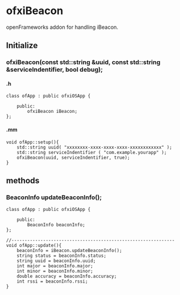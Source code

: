 ofxiBeacon
==========

openFrameworks addon for handling iBeacon.


## Initialize

### ofxiBeacon(const std::string &uuid, const std::string &serviceIndentifier, bool debug);

#### .h
```
class ofApp : public ofxiOSApp {

    public:
        ofxiBeacon iBeacon;
};
```


#### .mm
```
void ofApp::setup(){
    std::string uuid( "xxxxxxxx-xxxx-xxxx-xxxx-xxxxxxxxxxxx" );
    std::string serviceIndentifier ( "com.example.yourapp" );
    ofxiBeacon(uuid, serviceIndentifier, true);
}
```

## methods

### BeaconInfo updateBeaconInfo();

```
class ofApp : public ofxiOSApp {

    public:
        BeaconInfo beaconInfo;
};
```

```
//--------------------------------------------------------------
void ofApp::update(){
    beaconInfo = iBeacon.updateBeaconInfo();
    string status = beaconInfo.status;
    string uuid = beaconInfo.uuid;
    int major = beaconInfo.major;
    int minor = beaconInfo.minor;
    double accuracy = beaconInfo.accuracy;
    int rssi = beaconInfo.rssi;
}
```
